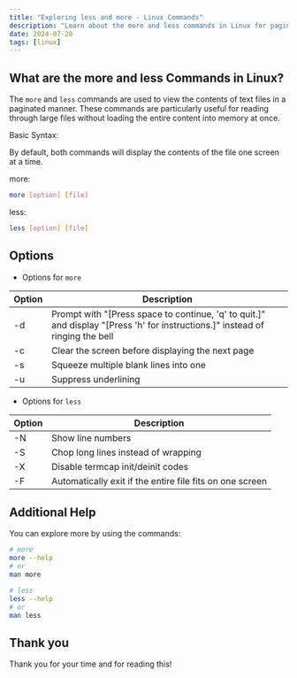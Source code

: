 ```yaml
---
title: "Exploring less and more - Linux Commands"
description: "Learn about the more and less commands in Linux for paginating file content. Discover their basic syntax, options, and how to get additional help."
date: 2024-07-20
tags: [linux]
---
```


## What are the more and less Commands in Linux?

The `more` and `less` commands are used to view the contents of text files in a paginated manner. These commands are particularly useful for reading through large files without loading the entire content into memory at once.

Basic Syntax:

By default, both commands will display the contents of the file one screen at a time.

more:

```bash
more [option] [file]
```

less:

```bash
less [option] [file]
```

## Options

- Options for `more`

| Option | Description                                                                                                                   |
| ------ | ----------------------------------------------------------------------------------------------------------------------------- |
| -d     | Prompt with "[Press space to continue, 'q' to quit.]" and display "[Press 'h' for instructions.]" instead of ringing the bell |
| -c     | Clear the screen before displaying the next page                                                                              |
| -s     | Squeeze multiple blank lines into one                                                                                         |
| -u     | Suppress underlining                                                                                                          |

- Options for `less`

| Option | Description                                              |
| ------ | -------------------------------------------------------- |
| -N     | Show line numbers                                        |
| -S     | Chop long lines instead of wrapping                      |
| -X     | Disable termcap init/deinit codes                        |
| -F     | Automatically exit if the entire file fits on one screen |

## Additional Help

You can explore more by using the commands:

```bash
# more
more --help
# or
man more

# less
less --help
# or
man less
```

## Thank you

Thank you for your time and for reading this!
